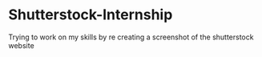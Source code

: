 # Shutterstock-Internship
Trying to work on my skills by re creating a screenshot of the shutterstock website
